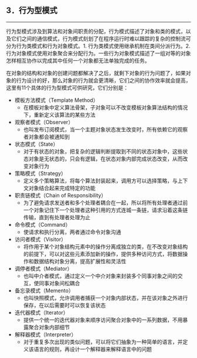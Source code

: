 ## 3．行为型模式

---

行为型模式涉及到算法和对象间职责的分配，行为模式描述了对象和类的模式，以及它们之间的通信模式，行为模式刻划了在程序运行时难以跟踪的复杂的控制流可分为行为类模式和行为对象模式。1.
行为类模式使用继承机制在类间分派行为。2. 行为对象模式使用对象聚合来分配行为。一些行为对象模式描述了一组对等的对象怎样相互协作以完成其中任何一个对象都无法单独完成的任务。

在对象的结构和对象的创建问题都解决了之后，就剩下对象的行为问题了，如果对象的行为设计的好，那么对象的行为就会更清晰，它们之间的协作效率就会提高，这里有11个具体的行为型模式可供研究，它们分别是：

- 模板方法模式（Template Method）
    - 在模板对象中定义算法骨架，子对象可以不改变模板对象算法结构的情况下，重新定义该算法的某些方法
- 观察者模式（Observer）
    - 也叫发布订阅模式，当一个主题对象状态发生改变时，所有依赖它的观察者对象都会被通知到
- 状态模式（State）
    - 对于有状态的对象，把复杂的逻辑判断提取到不同的状态对象中，这些状态对象是无状态的，只会有逻辑，在状态对象内部完成状态改变，从而改变对象行为
- 策略模式（Strategy）
    - 定义多个策略算法，将每个算法封装起来，调用方可以选择策略，与上下文对象结合起来完成特定的功能
- 职责链模式（Chain of Responsibility）
    - 为了避免请求发送者和多个处理者耦合在一起，所以将所有处理者通过前一个对象记住下一个处理者这种引用的方式连城一条链，请求沿着这条链传输，直到有处理者处理为止
- 命令模式（Command）
    - 使请求和执行分离，两者通过命令对象沟通
- 访问者模式（Visitor）
    - 将作用于某个对象结构元素中的操作分离成独立的类，在不改变对象结构的前提下，可以对这些元素添加新的操作，提供多种访问方式，将数据操作和数据结构对象分离，提高扩展性和灵活性
- 调停者模式（Mediator）
    - 也叫中介者模式，通过定义一个中介对象来封装多个同事对象之间的交互，使同事对象间松耦合
- 备忘录模式（Memento）
    - 也叫快照模式，允许调用者捕获一个对象内部状态，并在该对象之外进行保存，在以后需要时可以恢复该状态
- 迭代器模式（Iterator）
    - 提供一个统一的迭代器对象来顺序访问聚合对象中的一系列数据，不用暴露聚合对象内部细节
- 解释器模式（Interpreter）
    - 对于重复多次出现的类似问题，可以将它们抽象为一种简单的语言，并定义该语言的规则，再设计一个解释器来解释语言中的问题
  

